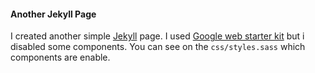 #### Another Jekyll Page
I created another simple [Jekyll](http://jekyllrb.com/) page. I used [Google web starter kit](https://developers.google.com/web/tools/starter-kit/) but i disabled some components. You can see on the `css/styles.sass` which components are enable. 
